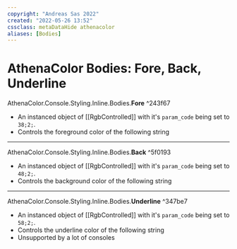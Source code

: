 ```yaml
---
copyright: "Andreas Sas 2022"
created: "2022-05-26 13:52"
cssclass: metaDataHide athenacolor
aliases: [Bodies]
---
```

# AthenaColor Bodies: Fore, Back, Underline
AthenaColor.Console.Styling.Inline.Bodies.**Fore** ^243f67
- An instanced object of [[RgbControlled]] with it's `param_code` being set to `38;2;`.
- Controls the foreground color of the following string

---
AthenaColor.Console.Styling.Inline.Bodies.**Back** ^5f0193
- An instanced object of [[RgbControlled]] with it's `param_code` being set to `48;2;`.
- Controls the background color of the following string

---
AthenaColor.Console.Styling.Inline.Bodies.**Underline** ^347be7
- An instanced object of [[RgbControlled]] with it's `param_code` being set to `58;2;`.
- Controls the underline color of the following string
- Unsupported by a lot of consoles